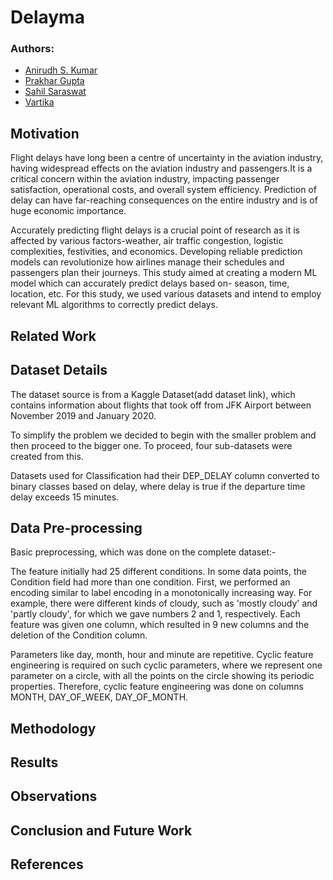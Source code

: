 # Delayma

### Authors:
- [Anirudh S. Kumar](https://github.com/Anirudh-S-Kumar)
- [Prakhar Gupta](https://github.com/Prakhar-Gupta-03)
- [Sahil Saraswat](https://github.com/sahilence)
- [Vartika](https://github.com/Vartika2401)

## Motivation
Flight delays have long been a centre of uncertainty in the aviation industry, having widespread effects on the aviation industry and passengers.It is a critical concern within the aviation industry, impacting passenger satisfaction, operational costs, and overall system efficiency. Prediction of delay can have far-reaching consequences on the entire industry and is of huge economic importance. 

Accurately predicting flight delays is a crucial point of research as it is affected by various factors-weather, air traffic congestion, logistic complexities, festivities, and economics. Developing reliable prediction models can revolutionize how airlines manage their schedules and passengers plan their journeys. This study aimed at creating a modern ML model which can accurately predict delays based on- season, time, location, etc. For this study, we used various datasets and intend to employ relevant ML algorithms to correctly predict delays. 

## Related Work

## Dataset Details
The dataset source is from a Kaggle Dataset(add dataset link), which contains information about flights that took off from JFK Airport between November 2019 and January 2020. 

To simplify the problem we decided to begin with the smaller problem and then proceed to the bigger one. To proceed, four sub-datasets were created from this.

Datasets used for Classification had their DEP_DELAY column converted to binary classes based on delay, where delay is true if the departure time delay exceeds 15 minutes.

## Data Pre-processing
Basic preprocessing, which was done on the complete dataset:-
    
The feature initially had 25 different conditions. In some data points, the Condition field had more than one condition. First, we performed an encoding similar to label encoding in a monotonically increasing way. For example, there were different kinds of cloudy, such as 'mostly cloudy' and 'partly cloudy', for which we gave numbers 2 and 1, respectively. Each feature was given one column, which resulted in 9 new columns and the deletion of the Condition column.

Parameters like day, month, hour and minute are repetitive. Cyclic feature engineering is required on such cyclic parameters, where we represent one parameter on a circle, with all the points on the circle showing its periodic properties. Therefore, cyclic feature engineering was done on columns MONTH, DAY_OF_WEEK, DAY_OF_MONTH.  
## Methodology

## Results

## Observations

## Conclusion and Future Work

## References

